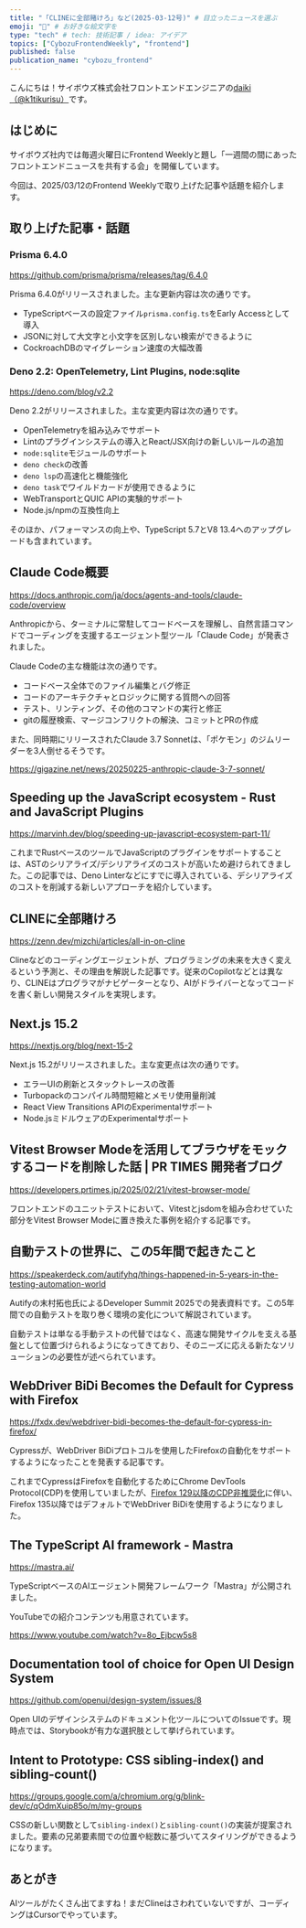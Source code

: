 ```yaml
---
title: "「CLINEに全部賭けろ」など(2025-03-12号)" # 目立ったニュースを選ぶ
emoji: "🤖" # お好きな絵文字を
type: "tech" # tech: 技術記事 / idea: アイデア
topics: ["CybozuFrontendWeekly", "frontend"]
published: false
publication_name: "cybozu_frontend"
---
```


こんにちは！サイボウズ株式会社フロントエンドエンジニアの[daiki（@k1tikurisu）](https://x.com/k1tikurisu)です。

## はじめに

サイボウズ社内では毎週火曜日にFrontend Weeklyと題し「一週間の間にあったフロントエンドニュースを共有する会」を開催しています。

今回は、2025/03/12のFrontend Weeklyで取り上げた記事や話題を紹介します。

## 取り上げた記事・話題

### Prisma 6.4.0

https://github.com/prisma/prisma/releases/tag/6.4.0

Prisma 6.4.0がリリースされました。主な更新内容は次の通りです。

- TypeScriptベースの設定ファイル`prisma.config.ts`をEarly Accessとして導入
- JSONに対して大文字と小文字を区別しない検索ができるように
- CockroachDBのマイグレーション速度の大幅改善

### Deno 2.2: OpenTelemetry, Lint Plugins, node:sqlite

https://deno.com/blog/v2.2

Deno 2.2がリリースされました。主な変更内容は次の通りです。

- OpenTelemetryを組み込みでサポート
- Lintのプラグインシステムの導入とReact/JSX向けの新しいルールの追加
- `node:sqlite`モジュールのサポート
- `deno check`の改善
- `deno lsp`の高速化と機能強化
- `deno task`でワイルドカードが使用できるように
- WebTransportとQUIC APIの実験的サポート
- Node.js/npmの互換性向上

そのほか、パフォーマンスの向上や、TypeScript 5.7とV8 13.4へのアップグレードも含まれています。

## Claude Code概要

https://docs.anthropic.com/ja/docs/agents-and-tools/claude-code/overview

Anthropicから、ターミナルに常駐してコードベースを理解し、自然言語コマンドでコーディングを支援するエージェント型ツール「Claude Code」が発表されました。

Claude Codeの主な機能は次の通りです。

- コードベース全体でのファイル編集とバグ修正
- コードのアーキテクチャとロジックに関する質問への回答
- テスト、リンティング、その他のコマンドの実行と修正
- gitの履歴検索、マージコンフリクトの解決、コミットとPRの作成

また、同時期にリリースされたClaude 3.7 Sonnetは、「ポケモン」のジムリーダーを3人倒せるそうです。

https://gigazine.net/news/20250225-anthropic-claude-3-7-sonnet/

## Speeding up the JavaScript ecosystem - Rust and JavaScript Plugins

https://marvinh.dev/blog/speeding-up-javascript-ecosystem-part-11/

これまでRustベースのツールでJavaScriptのプラグインをサポートすることは、ASTのシリアライズ/デシリアライズのコストが高いため避けられてきました。この記事では、Deno Linterなどにすでに導入されている、デシリアライズのコストを削減する新しいアプローチを紹介しています。

## CLINEに全部賭けろ

https://zenn.dev/mizchi/articles/all-in-on-cline

Clineなどのコーディングエージェントが、プログラミングの未来を大きく変えるという予測と、その理由を解説した記事です。従来のCopilotなどとは異なり、CLINEはプログラマがナビゲーターとなり、AIがドライバーとなってコードを書く新しい開発スタイルを実現します。

## Next.js 15.2

https://nextjs.org/blog/next-15-2

Next.js 15.2がリリースされました。主な変更点は次の通りです。

- エラーUIの刷新とスタックトレースの改善
- Turbopackのコンパイル時間短縮とメモリ使用量削減
- React View Transitions APIのExperimentalサポート
- Node.jsミドルウェアのExperimentalサポート

## Vitest Browser Modeを活用してブラウザをモックするコードを削除した話 | PR TIMES 開発者ブログ

https://developers.prtimes.jp/2025/02/21/vitest-browser-mode/

フロントエンドのユニットテストにおいて、Vitestとjsdomを組み合わせていた部分をVitest Browser Modeに置き換えた事例を紹介する記事です。

## 自動テストの世界に、この5年間で起きたこと

https://speakerdeck.com/autifyhq/things-happened-in-5-years-in-the-testing-automation-world

Autifyの末村拓也氏によるDeveloper Summit 2025での発表資料です。この5年間での自動テストを取り巻く環境の変化について解説されています。

自動テストは単なる手動テストの代替ではなく、高速な開発サイクルを支える基盤として位置づけられるようになってきており、そのニーズに応える新たなソリューションの必要性が述べられています。

## WebDriver BiDi Becomes the Default for Cypress with Firefox

https://fxdx.dev/webdriver-bidi-becomes-the-default-for-cypress-in-firefox/

Cypressが、WebDriver BiDiプロトコルを使用したFirefoxの自動化をサポートするようになったことを発表する記事です。

これまでCypressはFirefoxを自動化するためにChrome DevTools Protocol(CDP)を使用していましたが、[Firefox 129以降のCDP非推奨化](https://fxdx.dev/deprecating-cdp-support-in-firefox-embracing-the-future-with-webdriver-bidi/?ref=cypress-io.ghost.io)に伴い、Firefox 135以降ではデフォルトでWebDriver BiDiを使用するようになりました。

## The TypeScript AI framework - Mastra

https://mastra.ai/

TypeScriptベースのAIエージェント開発フレームワーク「Mastra」が公開されました。

YouTubeでの紹介コンテンツも用意されています。

https://www.youtube.com/watch?v=8o_Ejbcw5s8

## Documentation tool of choice for Open UI Design System

https://github.com/openui/design-system/issues/8

Open UIのデザインシステムのドキュメント化ツールについてのIssueです。現時点では、Storybookが有力な選択肢として挙げられています。

## Intent to Prototype: CSS sibling-index() and sibling-count()

https://groups.google.com/a/chromium.org/g/blink-dev/c/qOdmXuip85o/m/my-groups

CSSの新しい関数として`sibling-index()`と`sibling-count()`の実装が提案されました。要素の兄弟要素間での位置や総数に基づいてスタイリングができるようになります。

## あとがき

AIツールがたくさん出てますね！まだClineはさわれていないですが、コーディングはCursorでやっています。
